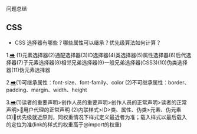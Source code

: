 问题总结

## CSS

- CSS 选择器有哪些？哪些属性可以继承？优先级算法如何计算？

>
1.[➡](https://github.com/wyhcool/notes/blob/master/Web/CSS%E6%9D%83%E5%A8%81%E6%8C%87%E5%8D%973/%E7%AC%AC02%E7%AB%A0.%E9%80%89%E6%8B%A9%E5%99%A8.md)
(1)元素选择器(2)通配选择器(3)ID选择器(4)类选择器(5)属性选择器(6)后代选择器(7)子元素选择器(8)相邻兄弟选择器(9)一般兄弟选择器(CSS3)(10)伪类选择器(11)伪元素选择器

2.[➡](https://github.com/wyhcool/notes/blob/master/Web/CSS%E6%9D%83%E5%A8%81%E6%8C%87%E5%8D%973/%E7%AC%AC03%E7%AB%A0.%E5%B1%82%E5%8F%A0.md#%E7%BB%A7%E6%89%BF)(1)可继承属性：font-size、font-family、color
  (2)不可继承属性：border、padding、margin、width、height

3.[➡](https://github.com/wyhcool/notes/blob/master/Web/CSS%E6%9D%83%E5%A8%81%E6%8C%87%E5%8D%973/%E7%AC%AC03%E7%AB%A0.%E5%B1%82%E5%8F%A0.md#%E5%B1%82%E5%8F%A0)(1)读者的重要声明>创作人员的重要声明>创作人员的正常声明>读者的正常声明>用户代理的正常声明
  (2)内联样式>ID>类、属性、伪类>元素、伪元素
  (3)优先级就近原则，同权重情况下样式定义最近者为准；载入样式以最后载入的定位为准(link的样式的权重高于@import的权重)
>

